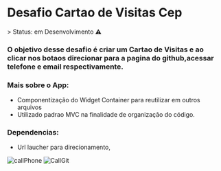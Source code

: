 <h1>Desafio Cartao de Visitas Cep</h1>
 > Status: em Desenvolvimento ⚠️

### O objetivo desse desafio é criar um Cartao de Visitas e ao clicar nos botaos direcionar para a pagina do github,acessar telefone e email respectivamente.

### Mais sobre o App:
+ Componentização do Widget Container para reutilizar em outros arquivos
+ Utilizado padrao MVC na finalidade de organização do código.

### Dependencias:

+ Url laucher para direcionamento,

![callPhone](https://user-images.githubusercontent.com/98062365/152444099-d253a7e2-60e7-41c9-9f01-6f73b7e29152.gif)
![CallGit](https://user-images.githubusercontent.com/98062365/152444679-b9b39155-3102-48f5-9475-76f4083f6677.gif)



